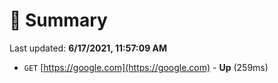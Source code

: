 # 📖 Summary
Last updated: **6/17/2021, 11:57:09 AM**

- `GET` [https://google.com](https://google.com) - **Up** (259ms)
